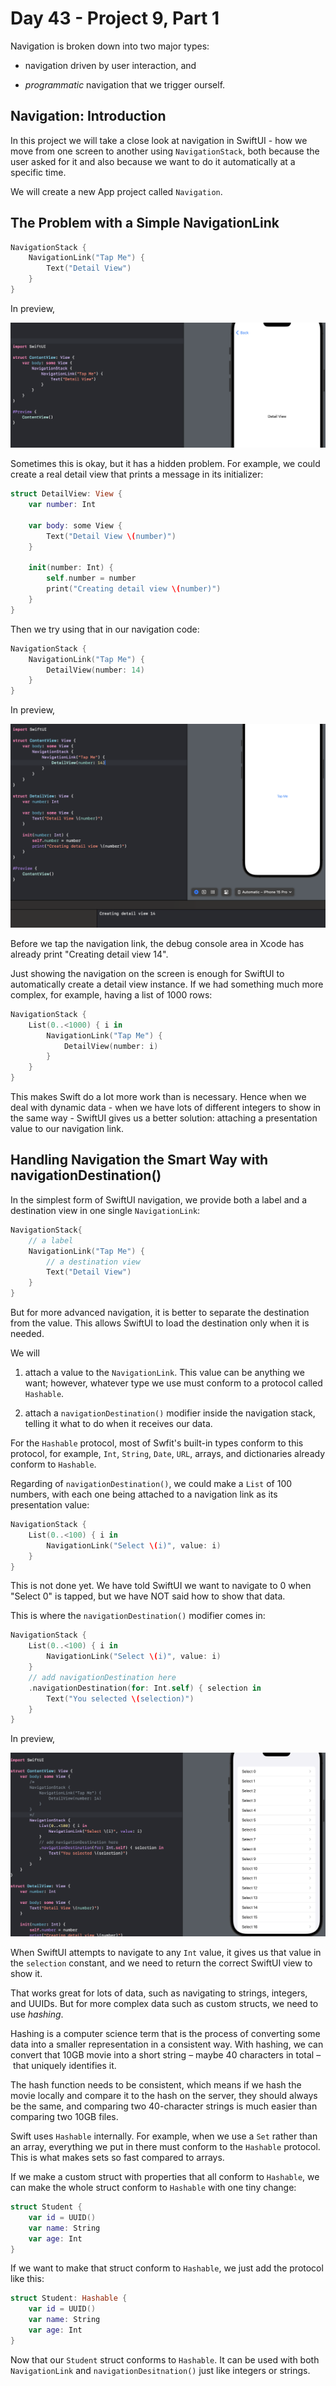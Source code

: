 # Day 43 - Project 9, Part 1

Navigation is broken down into two major types:

- navigation driven by user interaction, and

- *programmatic* navigation that we trigger ourself.



## Navigation: Introduction

In this project we will take a close look at navigation in SwiftUI - how we move from one screen to another using `NavigationStack`, both because the user asked for it and also because we want to do it automatically at a specific time.

We will create a new App project called `Navigation`.

## The Problem with a Simple NavigationLink

```swift
NavigationStack {
    NavigationLink("Tap Me") {
        Text("Detail View")
    }
}
```

In preview,

<img src="./imgs/basic-navigation-link.png" />

Sometimes this is okay, but it has a hidden problem. For example, we could create a real detail view that prints a message in its initializer:

```swift
struct DetailView: View {
    var number: Int

    var body: some View {
        Text("Detail View \(number)")
    }

    init(number: Int) {
        self.number = number
        print("Creating detail view \(number)")
    }
}
```

Then we try using that in our navigation code:

```swift
NavigationStack {
    NavigationLink("Tap Me") {
        DetailView(number: 14)
    }
}
```

In preview,

<img src="./imgs/detail-view.png" />

Before we tap the navigation link, the debug console area in Xcode has already print "Creating detail view 14".

Just showing the navigation on the screen is enough for SwiftUI to automatically create a detail view instance. If we had something much more complex, for example, having a list of 1000 rows:

```swift
NavigationStack {
    List(0..<1000) { i in
        NavigationLink("Tap Me") {
            DetailView(number: i)
        }
    }
}
```

This makes Swift do a lot more work than is necessary. Hence when we deal with dynamic data - when we have lots of different integers to show in the same way - SwiftUI gives us a better solution: attaching a presentation value to our navigation link.

## Handling Navigation the Smart Way with navigationDestination()

In the simplest form of SwiftUI navigation, we provide both a label and a destination view in one single `NavigationLink`:

```swift
NavigationStack{
    // a label
    NavigationLink("Tap Me") {
        // a destination view
        Text("Detail View")
    }
}
```

But for more advanced navigation, it is better to separate the destination from the value. This allows SwiftUI to load the destination only when it is needed.

We will

1. attach a value to the `NavigationLink`. This value can be anything we want; however, whatever type we use must conform to a protocol called `Hashable`.

2. attach a `navigationDestination()` modifier inside the navigation stack, telling it what to do when it receives our data.

For the `Hashable` protocol, most of Swfit's built-in types conform to this protocol, for example, `Int`, `String`, `Date`, `URL`, arrays, and dictionaries already conform to `Hashable`.

Regarding of `navigationDestination()`, we could make a `List` of 100 numbers, with each one being attached to a navigation link as its presentation value:

```swift
NavigationStack {
    List(0..<100) { i in
        NavigationLink("Select \(i)", value: i)
    }
}
```

This is not done yet. We have told SwiftUI we want to navigate to 0 when "Select 0" is tapped, but we have NOT said how to show that data.

This is where the `navigationDestination()` modifier comes in:

```swift
NavigationStack {
    List(0..<100) { i in
        NavigationLink("Select \(i)", value: i)
    }
    // add navigationDestination here
    .navigationDestination(for: Int.self) { selection in
        Text("You selected \(selection)")
    }
}
```

In preview,

<img title="" src="./imgs/navigation-destination.png" alt="">

When SwiftUI attempts to navigate to any `Int` value, it gives us that value in the `selection` constant, and we need to return the correct SwiftUI view to show it.

That works great for lots of data, such as navigating to strings, integers, and UUIDs. But for more complex data such as custom structs, we need to use *hashing*.

Hashing is a computer science term that is the process of converting some data into a smaller representation in a consistent way. With hashing, we can convert that 10GB movie into a short string – maybe 40 characters in total – that uniquely identifies it.

The hash function needs to be consistent, which means if we hash the movie locally and compare it to the hash on the server, they should always be the same, and comparing two 40-character strings is much easier than comparing two 10GB files.

Swift uses `Hashable` internally. For example, when we use a `Set` rather than an array, everything we put in there must conform to the `Hashable` protocol. This is what makes sets so fast compared to arrays.

If we make a custom struct with properties that all conform to `Hashable`, we can make the whole struct conform to `Hashable` with one tiny change:

```swift
struct Student {
    var id = UUID()
    var name: String
    var age: Int
}
```

If we want to make that struct conform to `Hashable`, we just add the protocol like this:

```swift
struct Student: Hashable {
    var id = UUID()
    var name: String
    var age: Int
}
```

Now that our `Student` struct conforms to `Hashable`. It can be used with both `NavigationLink` and `navigationDesitnation()` just like integers or strings.
























